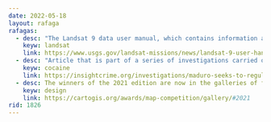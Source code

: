 ```yaml
---
date: 2022-05-18
layout: rafaga
rafagas:
  - desc: "The Landsat 9 data user manual, which contains information about the mission and the spacecraft, the onboard sensors, the calibration/validation and how to access the data and scientific products, can now be downloaded"
    keyw: landsat
    link: https://www.usgs.gov/landsat-missions/news/landsat-9-user-handbook-now-available
  - desc: "Article that is part of a series of investigations carried out by InSight Crime for three years analyzes one of the most important centers of cocaine trafficking in the world, and the authoritarian regime that makes drugs flow"
    keyw: cocaine
    link: https://insightcrime.org/investigations/maduro-seeks-to-regulate-the-cocaine-trade/
  - desc: The winners of the 2021 edition are now in the galleries of finalists in the Cartography and Geographic Information Society's map design competition
    keyw: design
    link: https://cartogis.org/awards/map-competition/gallery/#2021
rid: 1826
---
```

